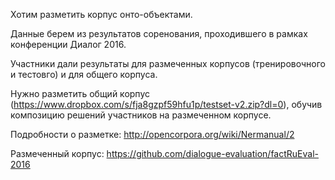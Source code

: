 Хотим разметить корпус онто-объектами. 

Данные берем из результатов соренования, проходившего в рамках конференции Диалог 2016.

Участники дали результаты для размеченных корпусов (тренировочного и тестовго) и для общего корпуса.

Нужно разметить общий корпус (https://www.dropbox.com/s/fja8gzpf59hfu1p/testset-v2.zip?dl=0), обучив композицию решений участников на размеченном корпусе.

Подробности о разметке: http://opencorpora.org/wiki/Nermanual/2

Размеченный корпус: https://github.com/dialogue-evaluation/factRuEval-2016
